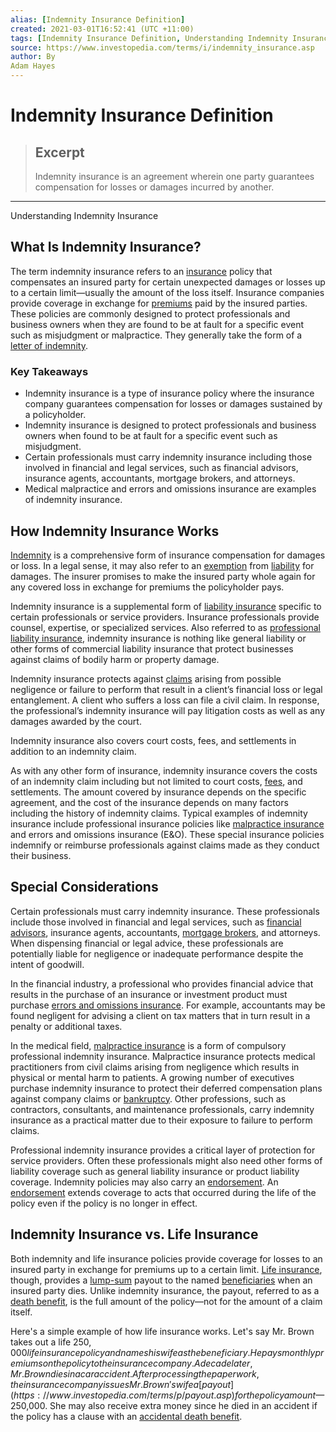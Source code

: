 ```yaml
---
alias: [Indemnity Insurance Definition]
created: 2021-03-01T16:52:41 (UTC +11:00)
tags: [Indemnity Insurance Definition, Understanding Indemnity Insurance]
source: https://www.investopedia.com/terms/i/indemnity_insurance.asp
author: By
Adam Hayes
---
```


# Indemnity Insurance Definition

> ## Excerpt
> Indemnity insurance is an agreement wherein one party guarantees compensation for losses or damages incurred by another.

---

Understanding Indemnity Insurance
## What Is Indemnity Insurance?

The term indemnity insurance refers to an [insurance](https://www.investopedia.com/terms/i/insurance.asp) policy that compensates an insured party for certain unexpected damages or losses up to a certain limit—usually the amount of the loss itself. Insurance companies provide coverage in exchange for [premiums](https://www.investopedia.com/terms/p/premium.asp) paid by the insured parties. These policies are commonly designed to protect professionals and business owners when they are found to be at fault for a specific event such as misjudgment or malpractice. They generally take the form of a [letter of indemnity](https://www.investopedia.com/terms/l/letterofindemnity.asp).

### Key Takeaways

-   Indemnity insurance is a type of insurance policy where the insurance company guarantees compensation for losses or damages sustained by a policyholder. 
-   Indemnity insurance is designed to protect professionals and business owners when found to be at fault for a specific event such as misjudgment.
-   Certain professionals must carry indemnity insurance including those involved in financial and legal services, such as financial advisors, insurance agents, accountants, mortgage brokers, and attorneys.
-   Medical malpractice and errors and omissions insurance are examples of indemnity insurance.

## How Indemnity Insurance Works

[Indemnity](https://www.investopedia.com/terms/i/indemnity.asp) is a comprehensive form of insurance compensation for damages or loss. In a legal sense, it may also refer to an [exemption](https://www.investopedia.com/terms/e/exemption.asp) from [liability](https://www.investopedia.com/terms/l/liability.asp) for damages. The insurer promises to make the insured party whole again for any covered loss in exchange for premiums the policyholder pays.

Indemnity insurance is a supplemental form of [liability insurance](https://www.investopedia.com/terms/l/liability_insurance.asp) specific to certain professionals or service providers. Insurance professionals provide counsel, expertise, or specialized services. Also referred to as [professional liability insurance](https://www.investopedia.com/terms/p/professional-liability-insurance.asp), indemnity insurance is nothing like general liability or other forms of commercial liability insurance that protect businesses against claims of bodily harm or property damage.

Indemnity insurance protects against [claims](https://www.investopedia.com/terms/i/insurance_claim.asp) arising from possible negligence or failure to perform that result in a client’s financial loss or legal entanglement. A client who suffers a loss can file a civil claim. In response, the professional’s indemnity insurance will pay litigation costs as well as any damages awarded by the court.

Indemnity insurance also covers court costs, fees, and settlements in addition to an indemnity claim.

As with any other form of insurance, indemnity insurance covers the costs of an indemnity claim including but not limited to court costs, [fees](https://www.investopedia.com/terms/f/fee.asp), and settlements. The amount covered by insurance depends on the specific agreement, and the cost of the insurance depends on many factors including the history of indemnity claims. Typical examples of indemnity insurance include professional insurance policies like [malpractice insurance](https://www.investopedia.com/terms/m/malpractice-insurance.asp) and errors and omissions insurance (E&O). These special insurance policies indemnify or reimburse professionals against claims made as they conduct their business.

## Special Considerations

Certain professionals must carry indemnity insurance. These professionals include those involved in financial and legal services, such as [financial advisors](https://www.investopedia.com/terms/f/financial-advisor.asp), insurance agents, accountants, [mortgage brokers](https://www.investopedia.com/terms/m/mortgagebroker.asp), and attorneys. When dispensing financial or legal advice, these professionals are potentially liable for negligence or inadequate performance despite the intent of goodwill.

In the financial industry, a professional who provides financial advice that results in the purchase of an insurance or investment product must purchase [errors and omissions insurance](https://www.investopedia.com/terms/e/errors-omissions-insurance.asp). For example, accountants may be found negligent for advising a client on tax matters that in turn result in a penalty or additional taxes.

In the medical field, [malpractice insurance](https://www.investopedia.com/terms/m/malpractice-insurance.asp) is a form of compulsory professional indemnity insurance. Malpractice insurance protects medical practitioners from civil claims arising from negligence which results in physical or mental harm to patients. A growing number of executives purchase indemnity insurance to protect their deferred compensation plans against company claims or [bankruptcy](https://www.investopedia.com/terms/b/bankruptcy.asp). Other professions, such as contractors, consultants, and maintenance professionals, carry indemnity insurance as a practical matter due to their exposure to failure to perform claims.

Professional indemnity insurance provides a critical layer of protection for service providers. Often these professionals might also need other forms of liability coverage such as general liability insurance or product liability coverage. Indemnity policies may also carry an [endorsement](https://www.investopedia.com/terms/e/endorsement.asp). An [endorsement](https://www.investopedia.com/terms/e/endorsement.asp) extends coverage to acts that occurred during the life of the policy even if the policy is no longer in effect.

## Indemnity Insurance vs. Life Insurance

Both indemnity and life insurance policies provide coverage for losses to an insured party in exchange for premiums up to a certain limit. [Life insurance](https://www.investopedia.com/terms/l/lifeinsurance.asp), though, provides a [lump-sum](https://www.investopedia.com/terms/l/lump-sum-payment.asp) payout to the named [beneficiaries](https://www.investopedia.com/terms/b/beneficiary.asp) when an insured party dies. Unlike indemnity insurance, the payout, referred to as a [death benefit](https://www.investopedia.com/terms/d/deathbenefit.asp), is the full amount of the policy—not for the amount of a claim itself.

Here's a simple example of how life insurance works. Let's say Mr. Brown takes out a life $250,000 life insurance policy and names his wife as the beneficiary. He pays monthly premiums on the policy to the insurance company. A decade later, Mr. Brown dies in a car accident. After processing the paperwork, the insurance company issues Mr. Brown's wife a [payout](https://www.investopedia.com/terms/p/payout.asp) for the policy amount—$250,000. She may also receive extra money since he died in an accident if the policy has a clause with an [accidental death benefit](https://www.investopedia.com/terms/a/accidental-death-benefit.asp).
